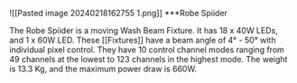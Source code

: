 ![[Pasted image 20240218162755 1.png]]
***Robe Spiider

The Robe Spiider is a moving Wash Beam Fixture. It has 18 x 40W LEDs, and 1 x 60W LED. These [[Fixtures]] have a beam angle of 4° - 50° with individual pixel control. They have 10 control channel modes ranging from 49 channels at the lowest to 123 channels in the highest mode. The weight is 13.3 Kg, and the maximum power draw is 660W. 

